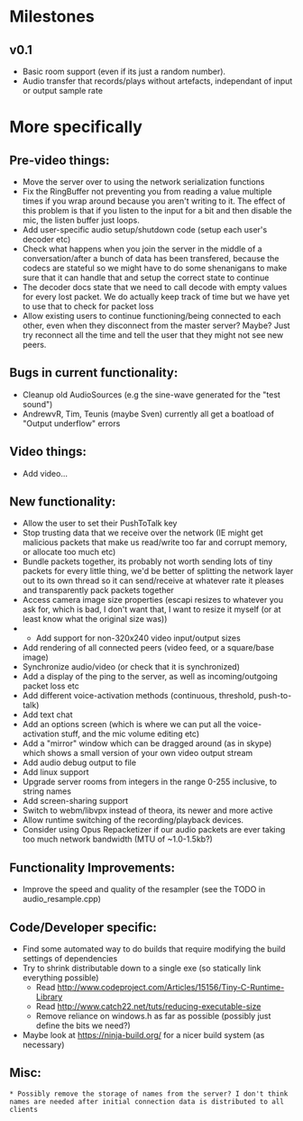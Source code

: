 # Milestones
## v0.1
* Basic room support (even if its just a random number).
* Audio transfer that records/plays without artefacts, independant of input or output sample rate


# More specifically
## Pre-video things:
* Move the server over to using the network serialization functions
* Fix the RingBuffer not preventing you from reading a value multiple times if you wrap around because you aren't writing to it. The effect of this problem is that if you listen to the input for a bit and then disable the mic, the listen buffer just loops.
* Add user-specific audio setup/shutdown code (setup each user's decoder etc)
* Check what happens when you join the server in the middle of a conversation/after a bunch of data has been transfered, because the codecs are stateful so we might have to do some shenanigans to make sure that it can handle that and setup the correct state to continue
* The decoder docs state that we need to call decode with empty values for every lost packet. We do actually keep track of time but we have yet to use that to check for packet loss
* Allow existing users to continue functioning/being connected to each other, even when they disconnect from the master server? Maybe? Just try reconnect all the time and tell the user that they might not see new peers.

## Bugs in current functionality:
* Cleanup old AudioSources (e.g the sine-wave generated for the "test sound")
* AndrewvR, Tim, Teunis (maybe Sven) currently all get a boatload of "Output underflow" errors

## Video things:
* Add video...

## New functionality:
* Allow the user to set their PushToTalk key
* Stop trusting data that we receive over the network (IE might get malicious packets that make us read/write too far and corrupt memory, or allocate too much etc)
* Bundle packets together, its probably not worth sending lots of tiny packets for every little thing, we'd be better of splitting the network layer out to its own thread so it can send/receive at whatever rate it pleases and transparently pack packets together
* Access camera image size properties (escapi resizes to whatever you ask for, which is bad, I don't want that, I want to resize it myself (or at least know what the original size was))
*   - Add support for non-320x240 video input/output sizes
* Add rendering of all connected peers (video feed, or a square/base image)
* Synchronize audio/video (or check that it is synchronized)
* Add a display of the ping to the server, as well as incoming/outgoing packet loss etc
* Add different voice-activation methods (continuous, threshold, push-to-talk)
* Add text chat
* Add an options screen (which is where we can put all the voice-activation stuff, and the mic volume editing etc)
* Add a "mirror" window which can be dragged around (as in skype) which shows a small version of your own video output stream
* Add audio debug output to file
* Add linux support
* Upgrade server rooms from integers in the range 0-255 inclusive, to string names
* Add screen-sharing support
* Switch to webm/libvpx instead of theora, its newer and more active
* Allow runtime switching of the recording/playback devices.
* Consider using Opus Repacketizer if our audio packets are ever taking too much network bandwidth (MTU of ~1.0-1.5kb?)

## Functionality Improvements:
* Improve the speed and quality of the resampler (see the TODO in audio_resample.cpp)

## Code/Developer specific:
* Find some automated way to do builds that require modifying the build settings of dependencies
* Try to shrink distributable down to a single exe (so statically link everything possible)
    * Read http://www.codeproject.com/Articles/15156/Tiny-C-Runtime-Library
    * Read http://www.catch22.net/tuts/reducing-executable-size
    * Remove reliance on windows.h as far as possible (possibly just define the bits we need?)
* Maybe look at https://ninja-build.org/ for a nicer build system (as necessary)

## Misc:
    * Possibly remove the storage of names from the server? I don't think names are needed after initial connection data is distributed to all clients
